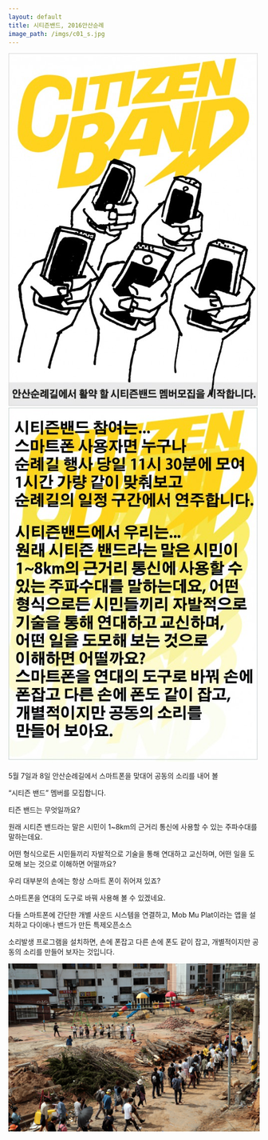 ```yaml
---
layout: default
title: 시티즌밴드, 2016안산순례
image_path: /imgs/c01_s.jpg
---
```


![](/imgs/c21.jpg)![](/imgs/c22.jpg)

5월 7일과 8일 안산순례길에서 스마트폰을 맞대어 공동의 소리를 내어 볼 

“시티즌 밴드” 멤버를 모집합니다. 

티즌 밴드는 무엇일까요? 

원래 시티즌 밴드라는 말은 시민이 1~8km의 근거리 통신에 사용할 수 있는 주파수대를 말하는데요. 

어떤 형식으로든 시민들끼리 자발적으로 기술을 통해 연대하고 교신하며, 어떤 일을 도모해 보는 것으로 이해하면 어떨까요?

우리 대부분의 손에는 항상 스마트 폰이 쥐어져 있죠?

스마트폰을 연대의 도구로 바꿔 사용해 볼 수 있겠네요.

다들 스마트폰에 간단한 개별 사운드 시스템을 연결하고, Mob Mu Plat이라는 앱을 설치하고 다이애나 밴드가 만든 특제오픈소스

소리발생 프로그램을 설치하면, 손에 폰잡고 다른 손에 폰도 같이 잡고, 개별적이지만 공동의 소리를 만들어 보자는 것입니다.

![](/imgs/c01.jpg)
